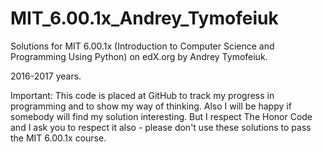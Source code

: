 # MIT_6.00.1x_Andrey_Tymofeiuk

Solutions for MIT 6.00.1x (Introduction to Computer Science and Programming Using Python) on edX.org by Andrey Tymofeiuk.

2016-2017 years.

Important: This code is placed at GitHub to track my progress in programming and
to show my way of thinking. Also I will be happy if somebody will find my solution
interesting. But I respect The Honor Code and I ask you to respect it also - please
don't use these solutions to pass the MIT 6.00.1x course.

